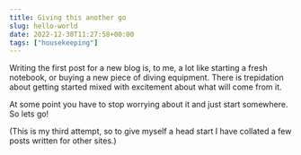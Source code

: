 ```yaml
---
title: Giving this another go
slug: hello-world
date: 2022-12-30T11:27:58+00:00
tags: ["housekeeping"]
---
```

Writing the first post for a new blog is, to me, a lot like starting a fresh notebook, or buying a new piece of diving equipment. There is trepidation about getting started mixed with excitement about what will come from it.

At some point you have to stop worrying about it and just start somewhere. So lets go!

(This is my third attempt, so to give myself a head start I have collated a few posts written for other sites.)